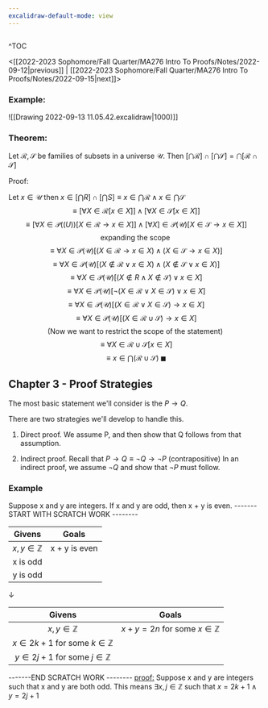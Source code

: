 ```yaml
---
excalidraw-default-mode: view
---
```



```toc

```

^TOC

<[[2022-2023 Sophomore/Fall Quarter/MA276 Intro To Proofs/Notes/2022-09-12|previous]] | [[2022-2023 Sophomore/Fall Quarter/MA276 Intro To Proofs/Notes/2022-09-15|next]]>


### Example:
![[Drawing 2022-09-13 11.05.42.excalidraw|1000)]]


### Theorem:

Let $\mathcal{R},\mathcal{S}$ be families of subsets in a universe $\mathcal{U}$. Then $[\bigcap\mathcal{R}] \cap [\bigcap \mathcal{S}] = \bigcap[\mathcal{R}\cap \mathcal{S}]$

Proof:

Let $x \in \mathcal{U}$ then $x\in[\bigcap R]\cap[\bigcap{S}] \equiv x\in \bigcap \mathcal{R} \land x \in \bigcap \mathcal{S}$
$$\equiv [\forall X \in \mathcal{R}[x\in X]]\land[\forall X \in \mathcal{S}[x\in X]]$$
$$\equiv [\forall X \in \mathcal{P}(\mathcal(U))[X \in \mathcal{R} \to x \in X]]\land [\forall X ]\in \mathcal{P}(\mathcal{U})[X\in\mathcal{S}\to x \in X]]$$
$$\text{expanding the scope}$$
$$\equiv \forall X \in \mathcal{P}(\mathcal{U})[(X\in\mathcal{R} \to x \in X)\land(X \in \mathcal{S}\to x \in X)]$$
$$\equiv \forall X \in \mathcal{P}(\mathcal{U})[(X \notin \mathcal{R}\lor x \in X)\land (X \notin \mathcal{S} \lor x \in X)]$$
$$\equiv \forall X \in \mathcal{P}(\mathcal{U})[(X \notin R \land X \notin \mathcal{S})\lor x\in X]$$
$$\equiv \forall X \in \mathcal{P}(\mathcal{U})[\neg(X \in \mathcal{R}\lor X \in \mathcal{S})\lor x \in X]$$
$$\equiv \forall X \in \mathcal{P}(\mathcal{U})[(X \in \mathcal{R}\lor X \in \mathcal{S})\to x \in X]$$
$$\equiv \forall X \in \mathcal{P}(\mathcal{U})[(X \in \mathcal{R}\cup \mathcal{S})\to x \in X]$$
$$\text{(Now we want to restrict the scope of the statement)}$$
$$\equiv \forall X \in \mathcal{R}\cup \mathcal{S}[x \in X]$$
$$\equiv x \in \bigcap(\mathcal{R} \cup \mathcal{S}) \;\blacksquare$$

## Chapter 3 - Proof Strategies
The most basic statement we'll consider is the $P \to Q$.

There are two strategies we'll develop to handle this.

1. Direct proof.
		We assume P, and then show that Q follows from that assumption.

2. Indirect proof.
		Recall that $P\to Q \equiv \neg Q \to \neg P$ (contrapositive) In an indirect proof, we assume $\neg Q$ and show that $\neg P$ must follow.

### Example
Suppose x and y are integers. If x and y are odd, then x + y is even.
\-\-\-\-\-\-\-START WITH SCRATCH WORK \-\-\-\-\-\-\-\-

| Givens | Goals |
| :---: | :---: |
|$x,y\in\mathbb{Z}$|x + y is even |
|x is odd | |
|y is odd | |

$\downarrow$

| Givens | Goals |
| :---: | :---: |
|$x,y\in\mathbb{Z}$|$x+y = 2n$ for some $x\in \mathbb{Z}$|
|$x \in 2k+1$ for some $k\in\mathbb{Z}$ | |
|$y \in 2j+1$ for some $j\in\mathbb{Z}$ | |

\-\-\-\-\-\-\-END SCRATCH WORK \-\-\-\-\-\-\-\-
<u>proof:</u>
Suppose x and y are integers such that x and y are both odd.
This means $\exists x,j \in \mathbb{Z}$ such that $x = 2k+1 \land y = 2j+1$





